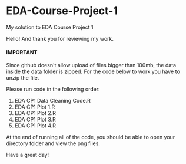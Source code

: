# EDA-Course-Project-1
My solution to EDA Course Project 1

Hello! And thank you for reviewing my work. 

#### IMPORTANT ####

Since github doesn't allow upload of files bigger than 100mb, the data inside the data folder is zipped. For the code below to work you have to unzip the file.

Please run code in the following order:
1. EDA CP1 Data Cleaning Code.R
2. EDA CP1 Plot 1.R
3. EDA CP1 Plot 2.R
4. EDA CP1 Plot 3.R
5. EDA CP1 Plot 4.R

At the end of running all of the code, you should be able to open your directory folder and view the png files. 

Have a great day!
